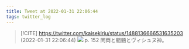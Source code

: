 ```yaml
---
title: Tweet at 2022-01-31 22:06:44
tags: twitter_log
---
```


> [!CITE] https://twitter.com/kaisekiriu/status/1488136666531635203 (2022-01-31 22:06:44)
> ![](https://twitter.com/kaisekiriu/status/1488136666531635203)
> p. 152
> 罔両と魍魎とヴィシュヌ神。
